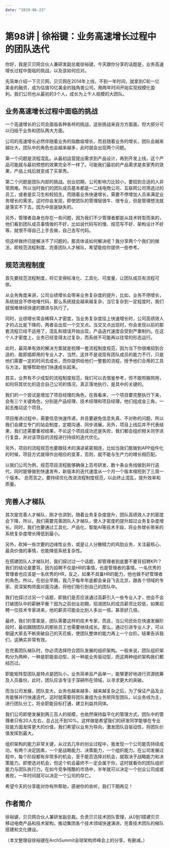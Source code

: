```yaml
---
date: "2019-06-23"
---  
```

      
# 第98讲 | 徐裕键：业务高速增长过程中的团队迭代
你好，我是贝贝网合伙人兼研发副总裁徐裕键，今天跟你分享的话题是，业务高速增长过程中面临的挑战，以及该如何应对。

先简单介绍一下贝贝网，贝贝网在2014年上线，不到一年时间，就拿到C轮一亿美金的融资，成为估值10亿美金的独角兽公司，用两年时间开始实现规模化盈利。我们公司也从最初的3个人，成长为上千人规模的大团队。

## 业务高速增长过程中面临的挑战

一个高速增长的公司会面临各种各样的挑战，这些挑战来自方方面面，但大部分可以归结于业务和团队两大方面。

公司的高速增长必然伴随着业务的指数级增长，而且随着业务的增长，团队会越来越壮大，团队中的角色也会越来越多，此时就会出现两个问题。

第一个问题是流程混乱。从最初运营提出需求到产品设计，再到开发上线，这个产品可能就与最初预想的效果完全不一样了。可能我们最初的产品需求是卖家秀的效果，产品上线后就变成了买家秀。

第二个问题是团队内部的挑战。创业初期，公司影响力比较小，要招到合适的人非常困难。所以当时我们的团队成员基本都是一二线电商公司、互联网公司筛选过的员工，或者是实习生和校招生。而随着业务快速增长，需要不停增加人员来满足业务增长的需求。这时你会发现，即使团队的管理层很牛、很专业，但是管理想法就是落实不下去，因为中层是缺失的。

<!-- [[[read_end]]] -->

另外，管理者自身也存在一些问题，因为我们不少管理者都是从技术转型而来的，他们看到团队成员事情做的不好，比如说代码写的慢、规范写不好、架构设计不好等，就恨不得自己上手去做，自己去写代码。

但这样做终归是解决不了问题的。那具体该如何解决呢？我分享两个个我们的做法，即规范流程制度、完善团队人才梯队，希望能给你提供一些参考。

## 规范流程制度

首先要规范流程制度，将它变得标准化、工具化、可度量，让团队成员有流程可依。

从业务角度来讲，公司业绩增长会带来业务复杂度的提升，比如，业务不停增长，系统就会不停地堆代码，那么系统就会越来越复杂，当它复杂到一定程度时，我们就很难继续快速的跟进与执行了。

同时，业绩增长常会稀释人才密度，当业务复杂度往上快速增长时，公司高绩效人才的占比是下降的，两者会出现一个交叉点。当交叉点出现时，你会发现以前的那套流程已经不适用了，混乱和错误开始出现，产品迭代速度会受到严重制约。在这个人才密度上，业务已经变得太过复杂，而系统不可能再以往常的形态运行。

此时，最简单有效的解决方案就是梳理一套流程制度规范，因为当下你很难招到合适的、能即插即用的专业人才，当然，这并不是说现有团队成员的能力不行，只是他们需要一定的时间去成长，而你提供给他们一整套的流程，授予他们合用的工具与方法，能够帮助他们快速成长起来。

其实，业界有不少成型的流程制度规范，我们可以去借鉴参考，但不能照搬照用，如何将其优化的适合自己公司的情况，真正落地执行，是其中的关键的。

我们的一个尝试是增加了项目经理的角色，在我看来，一个项目要完整执行下来，会有三个关键角色，分别是产品经理、技术经理和项目经理，他们组成金三角，一起去推动这个项目。

项目推进过程中，需要信息快速传递，并且要避免信息失真、不对称的问题，所以我们会建立专门的站会制度，定期沟通、同步进展。另外，项目上线后并不代表结束，我们还需要重视结果，不论这个项目成功还是失败，我们都会组织相关同学进行复盘，并对该项目的流程进行持续的迭代优化。

另外，项目的流程规范也要跟技术的演进紧密相连，比如当我们能做到APP组件化的时候，项目方式就得作出相应的变革，否则，就不能与生产力的增长相匹配。

以我们公司为例，规范项目流程能够确保上百号研发、数十条业务线做到并行迭代，同时能够做到快速发布，新版本的迭代速度从一个月一个版本缩短到了三周一个版本。 总而言之，要持续优化改进流程制度规范，以此终止混乱，提升效率和质量。

## 完善人才梯队

其次是完善人才梯队，刚才也讲到，随着业务复杂度提升，团队高绩效人才的密度会下降，所以，我们需要完善团队人才梯队，使人才密度的提升超过业务复杂度增长。同时，我们也要通过工具化、产品化、智能AI等技术手段，将业务增长带来的系统复杂度增长降低到最小。

另外，砍掉一些次要的边缘性业务，或是让人分散精力的鸡肋业务，关注最核心、最具价值的事情，也能降低系统复杂性。

在搭建团队人才梯队时，我们探讨过一个话题，即管理者到底要不要背招聘KPI？我们的结论是要背。因为招聘不仅是HR的事情，也是管理者的事情。一名优秀的管理者也应该是一名优秀的HR，反之，如果不具备HR的能力，他也做不好管理者的角色。所以，在创业早期，我几乎每年年底都会亲自飞去北京，跟各个领域的专家、资深架构师面对面沟通，将他们吸引到自己的团队中。

我们也探讨过另一个话题，即我们是否应该通过高薪引入一些专业人才，他会不会打破团队中的薪酬平衡？因为之前创业初期，招进团队的成员薪资比较低，如果招聘一位技术专家进来，他的薪资可能会比别人多出一倍，甚至好几倍。

最终，我们的答案是，团队需要这样的技术专家，而且，当公司还处在快速发展阶段时，最初跟随团队的那些员工也需要继续成长。那么，通过引进专业人才，可以倒逼大家去不断突破自己的天花板，使团队整体的能力再上一个台阶。结果告诉我们，这确实非常有效。

在完善团队梯队时，你必须选择符合团队发展的组织架构。一般来说，团队组织架构分为两种，一种是职能驱动型，另一种是业务驱动型，而这两种组织架构我们都经历过。

职能矩阵型团队是特点是团队小，业务简单且产品单一，能够更好地进行资源统筹及人员备份，此时，团队应该专注于深耕所在领域，以寻求更大的突破。

而当公司发展，团队变大，业务也越来越多、越来越复杂之后，为了保证产品及业务能够并行快速迭代，这时就需要将团队重组为业务矩阵型团队，以业务线为主，进行团队分工，将全职能目标打通，建立利益共同体。

我们公司即使发展到两三百人的规模，也依然保持扁平化的管理方式，团队中的管理者只有20人左右，总占比不到10\%。这样做是希望我们的研发同学能够在专业技能方面发挥更大的价值，我们希望以业务为导向，激发团队自驱动性，将团队价值发挥到最大。

组织架构的能力非常关键，从过去几年的创业过程中，我发现一个公司能否持续成功，有两个决定因素，一个是战略能力、决策能力，一个组织能力。在公司发展过程中，每个阶段都有非常多的机会，至于能否选择对机会，就取决于战略能力和决策能力。即使选对机会，但这个机会最终不一定会属于你，这时就看你的团队组织能力与团队执行力。在如今竞争残酷的市场中，半年就可以决定一个创业公司成或者败，一年时间就可以决定一个公司的存亡。

希望今天的分享能对你有所帮助，感谢你的收听，我们下期再见！

## 作者简介

徐裕键，贝贝网合伙人兼研发副总裁。负责贝贝技术团队管理，从0到1搭建贝贝移动电商产品和技术架构，推动集团各个技术领域快速演进，完善技术团队的梯队搭建和文化建设。

（本文整理自徐裕键在ArchSummit全球架构师峰会上的分享，有删减。）